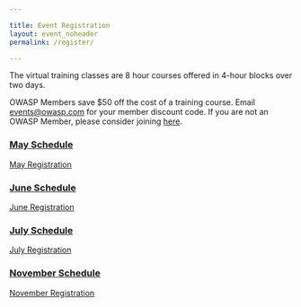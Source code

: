 ```yaml
---

title: Event Registration
layout: event_noheader
permalink: /register/

---
```

The virtual training classes are 8 hour courses offered in 4-hour blocks over two days. 

OWASP Members save $50 off the cost of a training course. Email events@owasp.com for your member discount code. If you are not an OWASP Member, please consider joining [here](https://owasp.org/membership/).

### [May Schedule](/schedule_may/)
[May Registration](https://www.eventbrite.com/e/owasp-2021-virtual-appsec-training-tickets-140937930143)

### [June Schedule](/shecule_june/)
[June Registration](https://www.eventbrite.com/e/owasp-2021-virtual-appsec-training-june-tickets-150758856799)

### [July Schedule](/schedule_july/)
[July Registration](https://www.eventbrite.com/e/owasp-2021-virtual-appsec-training-july-tickets-150799640785)

### [November Schedule](/schedule_november/)
[November Registration](https://www.eventbrite.com/e/owasp-2021-virtual-appsec-training-november-tickets-150803696917)
